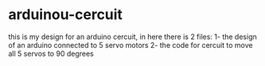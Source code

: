 # arduinou-cercuit
this is my design for an arduino cercuit, in here there is 2 files:
1- the design of an arduino connected to 5 servo motors 
2- the code for cercuit to move all 5 servos to 90 degrees 
